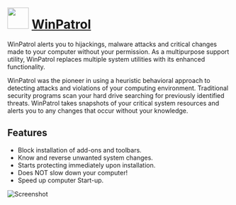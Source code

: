 # <img src="https://raw.githubusercontent.com/JourneyOver/chocolatey-packages/master/icons/winpatrol.png" width="48" height="48"/> [WinPatrol](https://chocolatey.org/packages/winpatrol)

WinPatrol alerts you to hijackings, malware attacks and critical changes made to your computer without your permission. As a multipurpose support utility, WinPatrol replaces multiple system utilities with its enhanced functionality.

WinPatrol was the pioneer in using a heuristic behavioral approach to detecting attacks and violations of your computing environment. Traditional security programs scan your hard drive searching for previously identified threats. WinPatrol takes snapshots of your critical system resources and alerts you to any changes that occur without your knowledge.

## Features

- Block installation of add-ons and toolbars.
- Know and reverse unwanted system changes.
- Starts protecting immediately upon installation.
- Does NOT slow down your computer!
- Speed up computer Start-up.

![Screenshot](https://raw.githubusercontent.com/JourneyOver/chocolatey-packages/master/readme_imgs/winpatrol.png)
